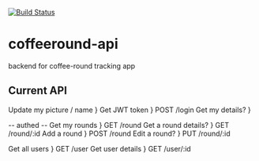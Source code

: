 [![Build Status](https://travis-ci.org/davidamey/coffeeround-api.svg?branch=master)](https://travis-ci.org/davidamey/coffeeround-api)

# coffeeround-api
backend for coffee-round tracking app

## Current API
Update my picture / name }
Get JWT token            } POST /login
Get my details?          }

  -- authed --
Get my rounds            } GET  /round
Get a round details?     } GET  /round/:id
Add a round              } POST /round
Edit a round?            } PUT  /round/:id

Get all users            } GET  /user
Get user details         } GET  /user/:id